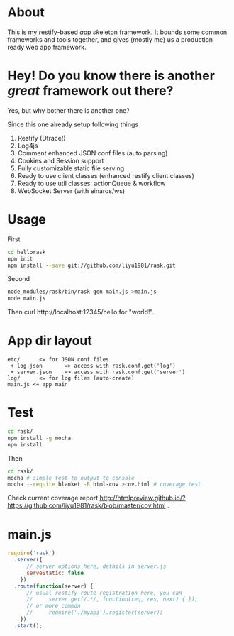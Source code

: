 About
=====

This is my *r*estify-based *a*pp *sk*eleton framework. It bounds some common frameworks and tools together, and gives (mostly me) us a production ready web app framework.

Hey! Do you know there is another *great* framework out there?
===================================================

Yes, but why bother there is another one?

Since this one already setup following things

1. Restify (Dtrace!)
2. Log4js
3. Comment enhanced JSON conf files (auto parsing)
4. Cookies and Session support
5. Fully customizable static file serving
6. Ready to use client classes (enhanced restify client classes)
7. Ready to use util classes: actionQueue & workflow
8. WebSocket Server (with einaros/ws)

Usage
=====

First

```bash
cd hellorask
npm init
npm install --save git://github.com/liyu1981/rask.git
```

Second
```bash
node_modules/rask/bin/rask gen main.js >main.js
node main.js
```

Then curl http://localhost:12345/hello for "world!".

App dir layout
===========

```
etc/      <= for JSON conf files
 + log.json       => access with rask.conf.get('log')
 + server.json    => access with rask.conf.get('server')
log/      <= for log files (auto-create)
main.js <= app main
```

Test
====

```bash
cd rask/
npm install -g mocha
npm install
```

Then

```bash
cd rask/
mocha # simple test to output to console
mocha --require blanket -R html-cov >cov.html # coverage test
```

Check current coverage report http://htmlpreview.github.io/?https://github.com/liyu1981/rask/blob/master/cov.html .

main.js
======

```javascript
require('rask')
  .server({
      // server options here, details in server.js
      serveStatic: false
    })
  .route(function(server) {
      // usual restify route registration here, you can
      //     server.get(/.*/, function(req, res, next) { });
      // or more common
      //     require('./myapi').register(server);
    })
  .start();
```
